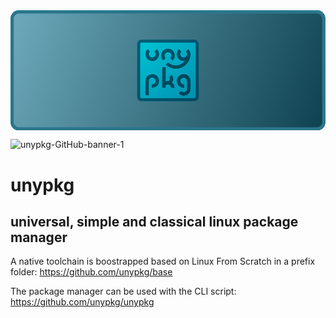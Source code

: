 <?xml version="1.0" encoding="UTF-8" standalone="no"?><!DOCTYPE svg PUBLIC "-//W3C//DTD SVG 1.1//EN" "http://www.w3.org/Graphics/SVG/1.1/DTD/svg11.dtd"><svg width="100%" height="100%" viewBox="0 0 2514 960" version="1.1" xmlns="http://www.w3.org/2000/svg" xmlns:xlink="http://www.w3.org/1999/xlink" xml:space="preserve" xmlns:serif="http://www.serif.com/" style="fill-rule:evenodd;clip-rule:evenodd;stroke-miterlimit:1.5;"><rect id="unypkg-GitHub-Banner" x="0" y="-0" width="2513.28" height="960" style="fill:none;"/><clipPath id="_clip1"><rect x="0" y="-0" width="2513.28" height="960"/></clipPath><g clip-path="url(#_clip1)"><path d="M2513.28,67.2c0,-37.089 -30.111,-67.2 -67.2,-67.2l-2378.88,-0c-37.089,-0 -67.2,30.111 -67.2,67.2l0,825.6c0,37.089 30.111,67.2 67.2,67.2l2378.88,-0c37.089,-0 67.2,-30.111 67.2,-67.2l0,-825.6Z" style="fill:url(#_Linear2);"/><path d="M2513.28,67.2l0,825.6c0,37.089 -30.111,67.2 -67.2,67.2l-2378.88,-0c-37.089,-0 -67.2,-30.111 -67.2,-67.2l0,-825.6c0,-37.089 30.111,-67.2 67.2,-67.2l2378.88,-0c37.089,-0 67.2,30.111 67.2,67.2Zm-25.922,-0c0,-22.782 -18.496,-41.278 -41.278,-41.278l-2378.88,-0c-22.782,-0 -41.278,18.496 -41.278,41.278l-0,825.6c-0,22.782 18.496,41.278 41.278,41.278l2378.88,0c22.782,0 41.278,-18.496 41.278,-41.278l0,-825.6Z" style="fill:#2a768c;"/><g id="unypkg-rounded-square"><path d="M1502.4,268.646c0,-18.989 -15.417,-34.406 -34.406,-34.406l-422.708,-0c-18.989,-0 -34.406,15.417 -34.406,34.406l0,422.708c0,18.989 15.417,34.406 34.406,34.406l422.708,-0c18.989,-0 34.406,-15.417 34.406,-34.406l0,-422.708Z" style="fill:url(#_Linear3);"/><path d="M1502.4,268.646l0,422.708c0,18.989 -15.417,34.406 -34.406,34.406l-422.708,-0c-18.989,-0 -34.406,-15.417 -34.406,-34.406l0,-422.708c0,-18.989 15.417,-34.406 34.406,-34.406l422.708,-0c18.989,-0 34.406,15.417 34.406,34.406Zm-24.231,0c0,-5.616 -4.559,-10.175 -10.175,-10.175l-422.708,-0c-5.616,-0 -10.175,4.559 -10.175,10.175l-0,422.708c-0,5.616 4.559,10.175 10.175,10.175l422.708,0c5.616,0 10.175,-4.559 10.175,-10.175l0,-422.708Z" style="fill:url(#_Linear4);"/><g id="unypkg-logo-writing"><g><g><path d="M1224.52,453.694l-0,165.011" style="fill:none;stroke:url(#_Linear5);stroke-width:27.11px;"/><path id="Sketch006_w0001" d="M1275.83,524.563c6.452,5.909 10.131,14.267 10.131,23.016c0,17.123 -14.089,31.212 -31.211,31.212" style="fill:none;stroke:url(#_Linear6);stroke-width:27.11px;stroke-miterlimit:4;"/><path id="Sketch006_w00011" serif:id="Sketch006_w0001" d="M1224.52,591.978c15.156,-16.54 41.238,-17.679 57.778,-2.523c8.452,7.745 13.27,18.697 13.267,30.161" style="fill:none;stroke:url(#_Linear7);stroke-width:27.11px;stroke-miterlimit:4;"/></g><path id="g-076-Solid---needs-correction" serif:id="g 076 Solid - needs correction" d="M1351.88,654.729c7.478,8.152 18.217,13.266 30.14,13.266c22.571,0 40.895,-18.324 40.895,-40.894l0,-62.706c0,-22.586 -18.309,-40.895 -40.895,-40.895c-22.57,0 -40.894,18.324 -40.894,40.895c-0,22.57 18.324,40.894 40.894,40.894c1.198,0 2.394,-0.052 3.585,-0.157" style="fill:none;stroke:url(#_Linear8);stroke-width:27.11px;stroke-linejoin:bevel;stroke-miterlimit:1;"/><path d="M1127.68,605.053c11.42,1.003 22.751,-2.841 31.203,-10.585c16.541,-15.155 17.682,-41.237 2.528,-57.778c-15.156,-16.542 -41.238,-17.682 -57.779,-2.527c-8.453,7.744 -13.271,18.695 -13.269,30.159l-0,113.785" style="fill:none;fill-rule:nonzero;stroke:url(#_Linear9);stroke-width:27.11px;stroke-miterlimit:4;"/></g><g id="Lines"><g><path id="Sketch006_w0000" d="M1247.15,424.728c19.318,18.745 45.204,29.24 72.122,29.24c56.814,0 103.565,-46.751 103.565,-103.565c0,-0 0,-0 0,-0" style="fill:none;stroke:url(#_Linear10);stroke-width:27.11px;stroke-miterlimit:4;"/><path id="Sketch006_w0003" d="M1354.32,320.245c-8.454,7.743 -13.274,18.694 -13.274,30.158c0,22.434 18.461,40.894 40.895,40.894c22.434,0 40.895,-18.46 40.895,-40.894c-0,-11.464 -4.821,-22.415 -13.274,-30.158" style="fill:none;stroke:url(#_Linear11);stroke-width:27.11px;stroke-miterlimit:4;"/></g><path id="Sketch006_w0002" d="M1284.22,391.297c8.454,-7.742 13.274,-18.694 13.274,-30.157c-0,-22.434 -18.461,-40.895 -40.895,-40.895c-22.434,0 -40.894,18.461 -40.894,40.895c-0,11.463 4.82,22.415 13.274,30.157" style="fill:none;stroke:url(#_Linear12);stroke-width:27.11px;stroke-miterlimit:4;"/><path id="Sketch006_w00012" serif:id="Sketch006_w0001" d="M1103.64,320.245c-8.454,7.743 -13.274,18.694 -13.274,30.158c-0,22.434 18.46,40.894 40.895,40.894c22.434,0 40.894,-18.46 40.894,-40.894c0,-11.464 -4.82,-22.415 -13.274,-30.158" style="fill:none;stroke:url(#_Linear13);stroke-width:27.11px;stroke-miterlimit:4;"/></g></g></g></g><defs><linearGradient id="_Linear2" x1="0" y1="0" x2="1" y2="0" gradientUnits="userSpaceOnUse" gradientTransform="matrix(2513.28,960,-960,2513.28,6.36646e-12,0)"><stop offset="0" style="stop-color:#6daabb;stop-opacity:1"/><stop offset="1" style="stop-color:#0e4150;stop-opacity:1"/></linearGradient><linearGradient id="_Linear3" x1="0" y1="0" x2="1" y2="0" gradientUnits="userSpaceOnUse" gradientTransform="matrix(-491.52,-491.52,491.52,-491.52,1502.4,725.76)"><stop offset="0" style="stop-color:#008dae;stop-opacity:1"/><stop offset="1" style="stop-color:#00c5d6;stop-opacity:1"/></linearGradient><linearGradient id="_Linear4" x1="0" y1="0" x2="1" y2="0" gradientUnits="userSpaceOnUse" gradientTransform="matrix(-491.52,-491.52,491.52,-491.52,1502.4,725.76)"><stop offset="0" style="stop-color:#00475d;stop-opacity:1"/><stop offset="1" style="stop-color:#005e77;stop-opacity:1"/></linearGradient><linearGradient id="_Linear5" x1="0" y1="0" x2="1" y2="0" gradientUnits="userSpaceOnUse" gradientTransform="matrix(-577.465,-577.465,577.465,-577.465,1543.43,780.023)"><stop offset="0" style="stop-color:#003a4e;stop-opacity:1"/><stop offset="1" style="stop-color:#005e77;stop-opacity:1"/></linearGradient><linearGradient id="_Linear6" x1="0" y1="0" x2="1" y2="0" gradientUnits="userSpaceOnUse" gradientTransform="matrix(-577.465,-577.465,577.465,-577.465,1543.43,780.023)"><stop offset="0" style="stop-color:#003a4e;stop-opacity:1"/><stop offset="1" style="stop-color:#005e77;stop-opacity:1"/></linearGradient><linearGradient id="_Linear7" x1="0" y1="0" x2="1" y2="0" gradientUnits="userSpaceOnUse" gradientTransform="matrix(-577.465,-577.465,577.465,-577.465,1543.43,780.023)"><stop offset="0" style="stop-color:#003a4e;stop-opacity:1"/><stop offset="1" style="stop-color:#005e77;stop-opacity:1"/></linearGradient><linearGradient id="_Linear8" x1="0" y1="0" x2="1" y2="0" gradientUnits="userSpaceOnUse" gradientTransform="matrix(-577.465,-577.465,577.465,-577.465,1543.43,780.023)"><stop offset="0" style="stop-color:#003a4e;stop-opacity:1"/><stop offset="1" style="stop-color:#005e77;stop-opacity:1"/></linearGradient><linearGradient id="_Linear9" x1="0" y1="0" x2="1" y2="0" gradientUnits="userSpaceOnUse" gradientTransform="matrix(-577.465,-577.465,577.465,-577.465,1543.43,780.023)"><stop offset="0" style="stop-color:#003a4e;stop-opacity:1"/><stop offset="1" style="stop-color:#005e77;stop-opacity:1"/></linearGradient><linearGradient id="_Linear10" x1="0" y1="0" x2="1" y2="0" gradientUnits="userSpaceOnUse" gradientTransform="matrix(-577.465,-577.465,577.465,-577.465,1543.43,789.696)"><stop offset="0" style="stop-color:#003a4e;stop-opacity:1"/><stop offset="1" style="stop-color:#005e77;stop-opacity:1"/></linearGradient><linearGradient id="_Linear11" x1="0" y1="0" x2="1" y2="0" gradientUnits="userSpaceOnUse" gradientTransform="matrix(-577.465,-577.465,577.465,-577.465,1543.43,789.696)"><stop offset="0" style="stop-color:#003a4e;stop-opacity:1"/><stop offset="1" style="stop-color:#005e77;stop-opacity:1"/></linearGradient><linearGradient id="_Linear12" x1="0" y1="0" x2="1" y2="0" gradientUnits="userSpaceOnUse" gradientTransform="matrix(-577.465,-577.465,577.465,-577.465,1543.43,789.696)"><stop offset="0" style="stop-color:#003a4e;stop-opacity:1"/><stop offset="1" style="stop-color:#005e77;stop-opacity:1"/></linearGradient><linearGradient id="_Linear13" x1="0" y1="0" x2="1" y2="0" gradientUnits="userSpaceOnUse" gradientTransform="matrix(-577.465,-577.465,577.465,-577.465,1543.43,789.696)"><stop offset="0" style="stop-color:#003a4e;stop-opacity:1"/><stop offset="1" style="stop-color:#005e77;stop-opacity:1"/></linearGradient></defs></svg>
![unypkg-GitHub-banner-1](https://github.com/unypkg/.github/assets/19753510/1d888db3-2ac6-4226-84d4-ab30831163e8)

# unypkg
## universal, simple and classical linux package manager

A native toolchain is boostrapped based on Linux From Scratch in a prefix folder: https://github.com/unypkg/base

The package manager can be used with the CLI script: https://github.com/unypkg/unypkg

